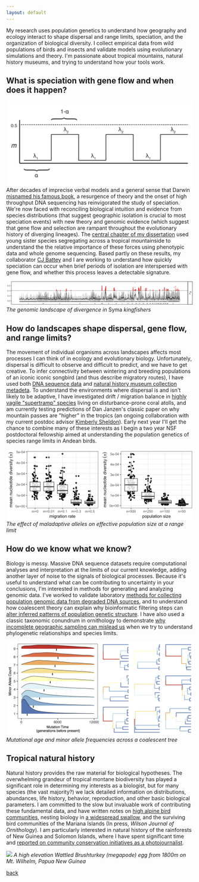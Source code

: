 ```yaml
---
layout: default
---
```


My research uses population genetics to understand how geography and ecology interact to shape dispersal and range limits, speciation, and the organization of biological diversity. I collect empirical data from wild populations of birds and insects and validate models using evolutionary simulations and theory. I'm passionate about tropical mountains, natural history museums, and trying to understand how your tools work.  

## What is speciation with gene flow and when does it happen?

![](/images/speciation_model.png)
After decades of imprecise verbal models and a general sense that Darwin [misnamed his famous book](https://doi.org/10.1098/rstb.2008.0081),
a resurgence of theory and the onset of high throughput DNA sequencing has reinvigorated the study of speciation. We're now faced with reconciling
biological intuition and evidence from species distributions (that suggest geographic isolation is crucial to most speciation events) with new theory
and genomic evidence (which suggest that gene flow and selection are rampant throughout the evolutionary history of diverging lineages). The [central chapter of my dissertation](https://doi.org/10.1101/589044) used young sister species segregating across a tropical mountainside to understand the the relative importance of these forces using phenotypic data and whole genome sequencing.
Based partly on these results, my collaborator [CJ Battey](http://cjbattey.com/) and I are working to understand how quickly speciation can occur when brief periods of isolation are interspersed with gene flow, and whether this process leaves a detectable signature.

![](/images/manhattan_new.png)
*The genomic landscape of divergence in* Syma *kingfishers*

## How do landscapes shape dispersal, gene flow, and range limits?

The movement of individual organisms across landscapes affects most processes I can think of in ecology and evolutionary biology. Unfortunately, dispersal is difficult to observe and difficult to predict, and we have to get creative. To infer connectivity between wintering and breeding populations of an iconic iconic songbird (and thus describe migratory routes), I have used both [DNA sequence data](https://doi.org/10.1086/695439) and [natural history museum collection metadeta](https://doi.org/10.7717/peerj.1871). To understand the environments where dispersal is and isn't likely to be adaptive, I have investigated drift / migration balance in [highly vagile "supertramp" species](https://doi.org/10.1016/j.ympev.2015.08.018) living on disturbance-prone coral atolls, and am currently testing predictions of Dan Janzen's classic paper on why mountain passes are "higher" in the tropics (an ongoing collaboration with my current postdoc advisor [Kimberly Sheldon](http://www.biogeographyresearch.org/)). Early next year I'll get the chance to combine many of these interests as I begin a two year NSF postdoctoral fellowship aimed at understanding the population genetics of species range limits in Andean birds.

![](/images/range_limits.png)
*The effect of maladaptive alleles on effective population size at a range limit*

## How do we know what we know?  

Biology is messy. Massive DNA sequence datasets require computational analyses and interpretation at the limits of our current knowledge, adding another layer of noise to the signals of biological processes. Because it's useful to understand what can be contributing to uncertainty in your conclusions, I'm interested in methods for generating and analyzing genomic data. I've worked to validate laboratory [methods for collecting population genomic data from degraded DNA sources](https://doi.org/10.1002/ece3.3065),
and to understand how coalescent theory can explain why bioinformatic filtering steps can [alter inferred patterns of population genetic structure](https://doi.org/10.1111/1755-0998.12995). I have also used a classic taxonomic conundrum in ornithology to demonstrate [why incomplete geographic sampling can mislead us](https://doi.org/10.1093/sysbio/syz027) when we try to understand phylogenetic relationships and species limits.

![](/images/sfs_ridge.png)
*Mutational age and minor allele frequencies across a coalescent tree*

## Tropical natural history  

Natural history provides the raw material for biological hypotheses. The overwhelming grandeur of tropical montane biodiversity has played a significant role in determining my interests as a biologist, but for many species (the vast majority?) we lack detailed information on distributions, abundances, life history, behavior, reproduction, and other basic biological parameters. I am committed to the slow but invaluable work of contributing these fundamental data, and have written notes on [high alpine bird communities](https://www.researchgate.net/publication/309534829_Notes_on_birds_and_logistics_from_the_south_side_of_Mount_Giluwe_SHP), nesting biology in [a widespread swallow](http://journals.sfu.ca/ornneo/index.php/ornneo/article/view/402), and the surviving bird communities of the Mariana Islands (In press, *Wilson Journal of Ornithology*). I am particularly interested in natural history of the rainforests of New Guinea and Solomon Islands, where I have spent significant time and
[reported on community conservation initiatives as a photojournalist](https://www.biographic.com/posts/sto/where-the-rainforest-meets-the-road).

![](/images/brushturkey.jpg)
*A high elevation Wattled Brushturkey (megapode) egg from 1800m on Mt. Wilhelm, Papua New Guinea*

[back](./)
